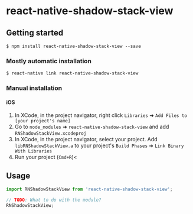 
# react-native-shadow-stack-view

## Getting started

`$ npm install react-native-shadow-stack-view --save`

### Mostly automatic installation

`$ react-native link react-native-shadow-stack-view`

### Manual installation


#### iOS

1. In XCode, in the project navigator, right click `Libraries` ➜ `Add Files to [your project's name]`
2. Go to `node_modules` ➜ `react-native-shadow-stack-view` and add `RNShadowStackView.xcodeproj`
3. In XCode, in the project navigator, select your project. Add `libRNShadowStackView.a` to your project's `Build Phases` ➜ `Link Binary With Libraries`
4. Run your project (`Cmd+R`)<


## Usage
```javascript
import RNShadowStackView from 'react-native-shadow-stack-view';

// TODO: What to do with the module?
RNShadowStackView;
```
  